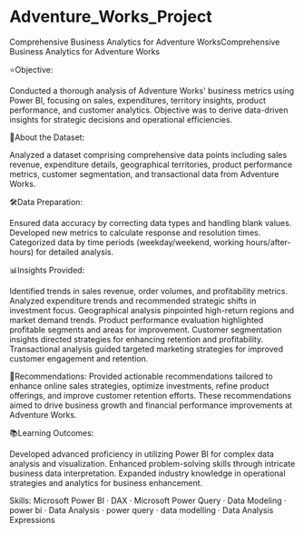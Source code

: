 # Adventure_Works_Project

Comprehensive Business Analytics for Adventure WorksComprehensive Business Analytics for Adventure Works

⭐Objective:

Conducted a thorough analysis of Adventure Works' business metrics using Power BI, focusing on sales, expenditures, territory insights, product performance, and customer analytics. Objective was to derive data-driven insights for strategic decisions and operational efficiencies.

📝About the Dataset:

Analyzed a dataset comprising comprehensive data points including sales revenue, expenditure details, geographical territories, product performance metrics, customer segmentation, and transactional data from Adventure Works.

🛠Data Preparation:

Ensured data accuracy by correcting data types and handling blank values.
Developed new metrics to calculate response and resolution times.
Categorized data by time periods (weekday/weekend, working hours/after-hours) for detailed analysis.

📊Insights Provided:

Identified trends in sales revenue, order volumes, and profitability metrics.
Analyzed expenditure trends and recommended strategic shifts in investment focus.
Geographical analysis pinpointed high-return regions and market demand trends.
Product performance evaluation highlighted profitable segments and areas for improvement.
Customer segmentation insights directed strategies for enhancing retention and profitability.
Transactional analysis guided targeted marketing strategies for improved customer engagement and retention.

📝Recommendations:
Provided actionable recommendations tailored to enhance online sales strategies, optimize investments, refine product offerings, and improve customer retention efforts. These recommendations aimed to drive business growth and financial performance improvements at Adventure Works.

📚Learning Outcomes:

Developed advanced proficiency in utilizing Power BI for complex data analysis and visualization.
Enhanced problem-solving skills through intricate business data interpretation.
Expanded industry knowledge in operational strategies and analytics for business enhancement.


Skills: Microsoft Power BI · DAX · Microsoft Power Query · Data Modeling · power bi · Data Analysis · power query · data modelling · Data Analysis Expressions
